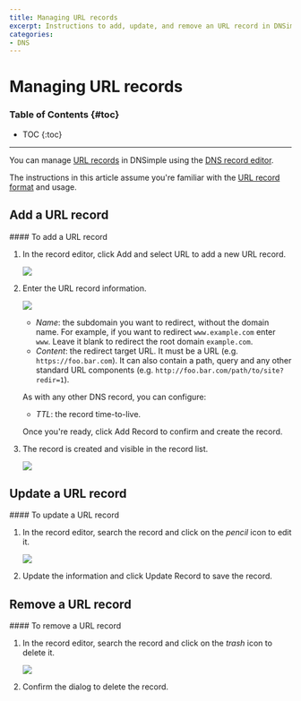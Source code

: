 ```yaml
---
title: Managing URL records
excerpt: Instructions to add, update, and remove an URL record in DNSimple.
categories:
- DNS
---
```


# Managing URL records

### Table of Contents {#toc}

* TOC
{:toc}

---

You can manage [URL records](/articles/url-record) in DNSimple using the [DNS record editor](/articles/record-editor).

The instructions in this article assume you're familiar with the [URL record format](/articles/url-record#record-format) and usage.


## Add a URL record

<div class="section-steps" markdown="1">
#### To add a URL record

1.  In the record editor, click <label>Add</label> and select <label>URL</label> to add a new URL record.

    ![](/files/record-url-create-select.png)

1.  Enter the URL record information.

    ![](/files/record-url-create-new.png)

    - _Name_: the subdomain you want to redirect, without the domain name. For example, if you want to redirect `www.example.com` enter `www`. Leave it blank to redirect the root domain `example.com`.
    - _Content_: the redirect target URL. It must be a URL (e.g. `https://foo.bar.com`). It can also contain a path, query and any other standard URL components (e.g. `http://foo.bar.com/path/to/site?redir=1`).

    As with any other DNS record, you can configure:

    - _TTL_: the record time-to-live.

    Once you're ready, click <label>Add Record</label> to confirm and create the record.

1.  The record is created and visible in the record list.

    ![](/files/record-url-item.png)

</div>


## Update a URL record

<div class="section-steps" markdown="1">
#### To update a URL record

1.  In the record editor, search the record and click on the _pencil_ icon to edit it.

    ![](/files/record-url-item-edit.png)

1.  Update the information and click <label>Update Record</label> to save the record.
</div>


## Remove a URL record

<div class="section-steps" markdown="1">
#### To remove a URL record

1.  In the record editor, search the record and click on the _trash_ icon to delete it.

    ![](/files/record-url-item-delete.png)

1.  Confirm the dialog to delete the record.
</div>
